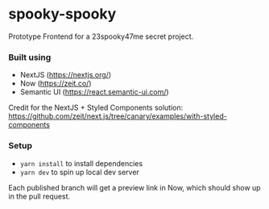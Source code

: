 # spooky-spooky

Prototype Frontend for a 23spooky47me secret project.

### Built using

- NextJS (https://nextjs.org/)
- Now (https://zeit.co/)
- Semantic UI (https://react.semantic-ui.com/)

Credit for the NextJS + Styled Components solution: https://github.com/zeit/next.js/tree/canary/examples/with-styled-components

### Setup

- `yarn install` to install dependencies
- `yarn dev` to spin up local dev server

Each published branch will get a preview link in Now, which should show up in the pull request.
